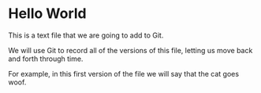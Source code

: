 # Hello World

This is a text file that we are going to add to Git.

We will use Git to record all of the versions of this file, letting us move back and forth through time.

For example, in this first version of the file we will say that the cat goes woof.


